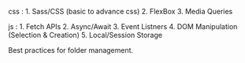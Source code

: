 css :  1. Sass/CSS (basic to advance css)  2. FlexBox  3. Media Queries

js :  1. Fetch APIs  2. Async/Await  3. Event Listners  4. DOM Manipulation (Selection & Creation)  5. Local/Session Storage

Best practices for folder management.